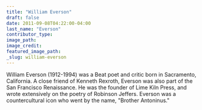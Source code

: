 ```yaml
---
title: "William Everson"
draft: false
date: 2011-09-08T04:22:00-04:00
last_name: "Everson"
contributor_type:
image_path:
image_credit:
featured_image_path:
_slug: william-everson
---
```


William Everson (1912-1994) was a Beat poet and critic born in Sacramento, California. A close friend of Kenneth Rexroth, Everson was also part of the San Francisco Renaissance. He was the founder of Lime Kiln Press, and wrote extensively on the poetry of Robinson Jeffers. Everson was a countercultural icon who went by the name, "Brother Antoninus."

